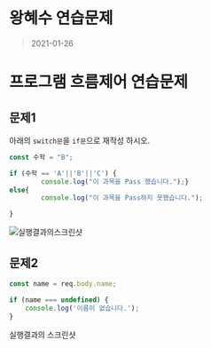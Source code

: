# 왕혜수 연습문제

> 2021-01-26

# 프로그램 흐름제어 연습문제

## 문제1
아래의 `switch문`을 `if문`으로 재작성 하시오.


```javascript
const 수학 = "B";

if (수학 == 'A'||'B'||'C') {
        console.log("이 과목을 Pass 했습니다.");}
else{
        console.log("이 과목을 Pass하지 못했습니다.");

}
```
![실행결과의스크린샷](연습문제1.png)



## 문제2


```javascript
const name = req.body.name;

if (name === undefined) {
    console.log('이름이 없습니다.');
}
```

실행결과의 스크린샷